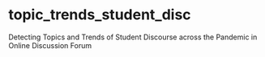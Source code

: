 # topic_trends_student_disc
Detecting Topics and Trends of Student Discourse across the Pandemic in Online Discussion Forum
